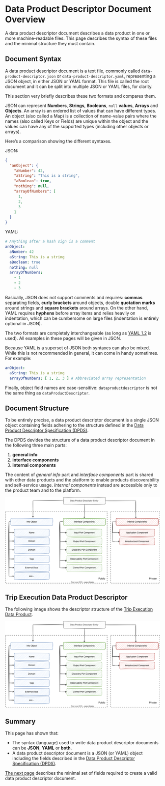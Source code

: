 # Data Product Descriptor Document Overview
A data product descriptor document describes a data product in one or more machine-readable files. This page describes the syntax of these files and the minimal structure they must contain.

## Document Syntax
A data product descriptor document is a text file, commonly called `data-product-descriptor.json` or `data-product-descriptor.yaml`, representing a JSON object, in either JSON or YAML format. This file is called the root document and it can be split into multiple JSON or YAML files, for clarity.

This section very briefly describes these two formats and compares them.

JSON can represent **Numbers**, **Strings**, **Booleans**, `null` **values**, **Arrays** and **Objects**. An array is an ordered list of values that can have different types. An object (also called a Map) is a collection of name-value pairs where the names (also called Keys or Fields) are unique within the object and the values can have any of the supported types (including other objects or arrays).

Here’s a comparison showing the different syntaxes.

JSON:

```json
{
  "anObject": {
    "aNumber": 42,
    "aString": "This is a string",
    "aBoolean": true,
    "nothing": null,
    "arrayOfNumbers": [
      1,
      2,
      3
    ]
  }
}
```

YAML:

```yaml
# Anything after a hash sign is a comment
anObject:
  aNumber: 42
  aString: This is a string
  aBoolean: true
  nothing: null
  arrayOfNumbers:
    - 1
    - 2
    - 3
```

Basically, JSON does not support comments and requires: **commas** separating fields, **curly brackets** around objects, double **quotation marks** around strings and **square brackets** around arrays. On the other hand, YAML requires **hyphens** before array items and relies heavily on indentation, which can be cumbersome on large files (indentation is entirely optional in JSON).

The two formats are completely interchangeable (as long as [YAML 1.2](https://en.wikipedia.org/wiki/YAML#Comparison_with_JSON) is used). All examples in these pages will be given in JSON.

Because YAML is a superset of JSON both syntaxes can also be mixed. While this is not recommended in general, it can come in handy sometimes. For example:

```yaml
anObject:
  aString: This is a string
  arrayOfNumbers: [ 1, 2, 3 ] # Abbreviated array representation
```

Finally, object field names are case-sensitive: `dataproductdescriptor` is not the same thing as `dataProductDescriptor`.


## Document Structure
To be entirely precise, a data product descriptor document is a single JSON object containing fields adhering to the structure defined in the [Data Product Descriptor Specification (DPDS)](../resources/specifications/README.md).

The DPDS devides the structure of a data product descriptor document in the following three main parts:

1. **general info**
1. **interface components**
1. **internal components**

The content of *general info* part and *interface components* part is shared with other data products and the platform to enable products discoverability and self-service usage. *Internal components* instead are accessible only to the product team and to the platform.

![open-data-mesh descriptor components](../images/dpds-structure.svg)

## Trip Execution Data Product Descriptor
The following image shows the descriptor structure of the [Trip Execution Data Product](./example.md).

![open-data-mesh descriptor components](../images/dpds-structure.svg)

## Summary
This page has shown that:

- The syntax (language) used to write data product descriptor documents can be **JSON**, **YAML** or **both**.
- A data product descriptor document is a JSON (or YAML) object including the fields described in the [Data Product Descriptor Specification (DPDS)](../resources/specifications/README.md).

[The next page](./info.md) describes the minimal set of fields required to create a valid data product descriptor document.